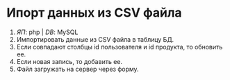 # Ипорт данных из CSV файла

1. _ЯП_: php | _DB_: MySQL 
2. Импортировать данные из CSV файла в таблицу БД.
3. Если совпадают столбцы id пользователя и id продукта, то обновить ее.
4. Если новая запись, то добавить ее.
5. Файл загружать на сервер через форму.
